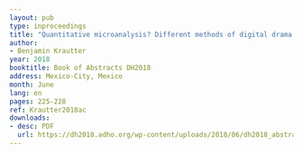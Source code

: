 ```yaml
---
layout: pub
type: inproceedings
title: "Quantitative microanalysis? Different methods of digital drama analysis in comparison"
author:
- Benjamin Krautter
year: 2018
booktitle: Book of Abstracts DH2018
address: Mexico-City, Mexico
month: June
lang: en
pages: 225-228
ref: Krautter2018ac
downloads:
- desc: PDF
  url: https://dh2018.adho.org/wp-content/uploads/2018/06/dh2018_abstracts.pdf
---
```


